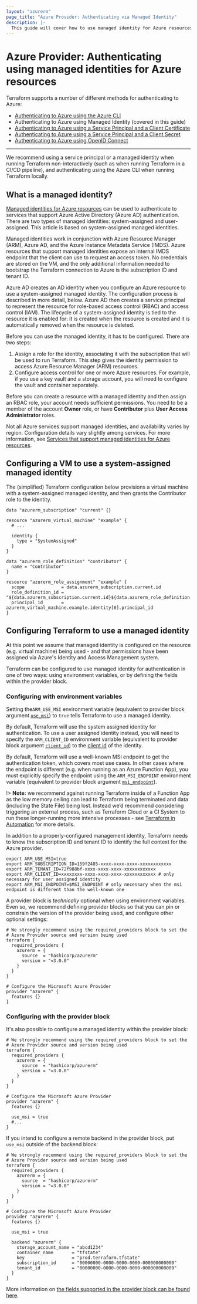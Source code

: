 ```yaml
---
layout: "azurerm"
page_title: "Azure Provider: Authenticating via Managed Identity"
description: |-
  This guide will cover how to use managed identity for Azure resources as authentication for the Azure Provider.
---
```


# Azure Provider: Authenticating using managed identities for Azure resources

Terraform supports a number of different methods for authenticating to Azure:

- [Authenticating to Azure using the Azure CLI](azure_cli.html)
- Authenticating to Azure using Managed Identity (covered in this guide)
- [Authenticating to Azure using a Service Principal and a Client Certificate](service_principal_client_certificate.html)
- [Authenticating to Azure using a Service Principal and a Client Secret](service_principal_client_secret.html)
- [Authenticating to Azure using OpenID Connect](service_principal_oidc.html)

---

We recommend using a service principal or a managed identity when running Terraform non-interactively (such as when running Terraform in a CI/CD pipeline), and authenticating using the Azure CLI when running Terraform locally.

## What is a managed identity?

[Managed identities for Azure resources](https://docs.microsoft.com/azure/active-directory/managed-identities-azure-resources/overview) can be used to authenticate to services that support Azure Active Directory (Azure AD) authentication. There are two types of managed identities: system-assigned and user-assigned. This article is based on system-assigned managed identities.

Managed identities work in conjunction with Azure Resource Manager (ARM), Azure AD, and the Azure Instance Metadata Service (IMDS). Azure resources that support managed identities expose an internal IMDS endpoint that the client can use to request an access token. No credentials are stored on the VM, and the only additional information needed to bootstrap the Terraform connection to Azure is the subscription ID and tenant ID.

Azure AD creates an AD identity when you configure an Azure resource to use a system-assigned managed identity. The configuration process is described in more detail, below. Azure AD then creates a service principal to represent the resource for role-based access control (RBAC) and access control (IAM). The lifecycle of a system-assigned identity is tied to the resource it is enabled for: it is created when the resource is created and it is automatically removed when the resource is deleted.

Before you can use the managed identity, it has to be configured. There are two steps:

1. Assign a role for the identity, associating it with the subscription that will be used to run Terraform. This step gives the identity permission to access Azure Resource Manager (ARM) resources.
1. Configure access control for one or more Azure resources. For example, if you use a key vault and a storage account, you will need to configure the vault and container separately.

Before you can create a resource with a managed identity and then assign an RBAC role, your account needs sufficient permissions. You need to be a member of the account **Owner** role, or have **Contributor** plus **User Access Administrator** roles.

Not all Azure services support managed identities, and availability varies by region. Configuration details vary slightly among services. For more information, see [Services that support managed identities for Azure resources](https://docs.microsoft.com/azure/active-directory/managed-identities-azure-resources/services-support-managed-identities).

## Configuring a VM to use a system-assigned managed identity

The (simplified) Terraform configuration below provisions a virtual machine with a system-assigned managed identity, and then grants the Contributor role to the identity.

```hcl
data "azurerm_subscription" "current" {}

resource "azurerm_virtual_machine" "example" {
  # ...

  identity {
    type = "SystemAssigned"
  }
}

data "azurerm_role_definition" "contributor" {
  name = "Contributor"
}

resource "azurerm_role_assignment" "example" {
  scope              = data.azurerm_subscription.current.id
  role_definition_id = "${data.azurerm_subscription.current.id}${data.azurerm_role_definition.contributor.id}"
  principal_id       = azurerm_virtual_machine.example.identity[0].principal_id
}
```

## Configuring Terraform to use a managed identity

At this point we assume that managed identity is configured on the resource (e.g. virtual machine) being used - and that permissions have been assigned via Azure's Identity and Access Management system.

Terraform can be configured to use managed identity for authentication in one of two ways: using environment variables, or by defining the fields within the provider block.

### Configuring with environment variables

Setting the`ARM_USE_MSI` environment variable (equivalent to provider block argument [`use_msi`](https://registry.terraform.io/providers/hashicorp/azurerm/latest/docs#use_msi)) to `true` tells Terraform to use a managed identity.

By default, Terraform will use the system assigned identity for authentication. To use a user assigned identity instead, you will need to specify the `ARM_CLIENT_ID` environment variable (equivalent to provider block argument [`client_id`](https://registry.terraform.io/providers/hashicorp/azurerm/latest/docs#client_id)) to the [client id](https://registry.terraform.io/providers/hashicorp/azurerm/latest/docs/resources/user_assigned_identity#client_id) of the identity.

By default, Terraform will use a well-known MSI endpoint to get the authentication token, which covers most use cases. In other cases where the endpoint is different (e.g. when running as an Azure Function App), you must explicitly specify the endpoint using the `ARM_MSI_ENDPOINT` environment variable (equivalent to provider block argument [`msi_endpoint`](https://registry.terraform.io/providers/hashicorp/azurerm/latest/docs#msi_endpoint)).

!> **Note:** we recommend against running Terraform inside of a Function App as the low memory ceiling can lead to Terraform being terminated and data (including the State File) being lost. Instead we’d recommend considering triggering an external process, such as Terraform Cloud or a CI System to run these longer-running more intensive processes - see [Terraform in Automation](https://learn.hashicorp.com/tutorials/terraform/automate-terraform) for more details.

In addition to a properly-configured management identity, Terraform needs to know the subscription ID and tenant ID to identify the full context for the Azure provider.

```shell
export ARM_USE_MSI=true
export ARM_SUBSCRIPTION_ID=159f2485-xxxx-xxxx-xxxx-xxxxxxxxxxxx
export ARM_TENANT_ID=72f988bf-xxxx-xxxx-xxxx-xxxxxxxxxxxx
export ARM_CLIENT_ID=xxxxxxxx-xxxx-xxxx-xxxx-xxxxxxxxxxxx # only necessary for user assigned identity
export ARM_MSI_ENDPOINT=$MSI_ENDPOINT # only necessary when the msi endpoint is different than the well-known one
```

A provider block is _technically_ optional when using environment variables. Even so, we recommend defining provider blocks so that you can pin or constrain the version of the provider being used, and configure other optional settings:

```hcl
# We strongly recommend using the required_providers block to set the
# Azure Provider source and version being used
terraform {
  required_providers {
    azurerm = {
      source  = "hashicorp/azurerm"
      version = "=3.0.0"
    }
  }
}

# Configure the Microsoft Azure Provider
provider "azurerm" {
  features {}
}
```

### Configuring with the provider block

It's also possible to configure a managed identity within the provider block:

```hcl
# We strongly recommend using the required_providers block to set the
# Azure Provider source and version being used
terraform {
  required_providers {
    azurerm = {
      source  = "hashicorp/azurerm"
      version = "=3.0.0"
    }
  }
}

# Configure the Microsoft Azure Provider
provider "azurerm" {
  features {}

  use_msi = true
  #...
}
```

If you intend to configure a remote backend in the provider block, put `use_msi` outside of the backend block:

```hcl
# We strongly recommend using the required_providers block to set the
# Azure Provider source and version being used
terraform {
  required_providers {
    azurerm = {
      source  = "hashicorp/azurerm"
      version = "=3.0.0"
    }
  }
}

# Configure the Microsoft Azure Provider
provider "azurerm" {
  features {}

  use_msi = true

  backend "azurerm" {
    storage_account_name = "abcd1234"
    container_name       = "tfstate"
    key                  = "prod.terraform.tfstate"
    subscription_id      = "00000000-0000-0000-0000-000000000000"
    tenant_id            = "00000000-0000-0000-0000-000000000000"
  }
}
```

More information on [the fields supported in the provider block can be found here](../index.html#argument-reference).

<!-- it's not clear to me that we even need this info; it seems like this is the sort of thing you'd know about if you needed it.

### Custom MSI endpoints

Developers who are using a custom MSI endpoint can specify the endpoint in one of two ways:

- In the provider block using the `msi_endpoint` field
- Using the `ARM_MSI_ENDPOINT` environment variable.

You don't normally need to set the endpoint, because Terraform and the Azure Provider will automatically locate the appropriate endpoint.

-->
